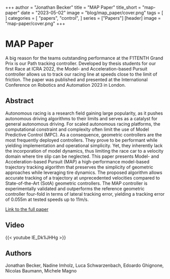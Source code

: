 +++
author = "Jonathan Becker"
title = "MAP Paper"
title_short = "map-paper"
date = "2023-05-02"
image = "blog/map_paper/cover.png"
tags = [
]
categories = [
    "papers",
    "control",
]
series = ["Papers"]
[header]
image = "map-paper/cover.png"
+++

# MAP Paper

A big reason for the teams outstanding performance at the F1TENTH Grand Prix is our Path tracking controller. Developed by thesis students for our first Race at ICRA 2022, the Model- and Acceleration-based Pursuit controller allows us to track our racing line at speeds close to the limit of friction. The paper was published and presented at the International Conference on Robotics and Automation 2023 in London.

## Abstract 
Autonomous racing is a research field gaining large popularity, as it pushes autonomous driving algorithms to their limits and serves as a catalyst for general autonomous driving. For scaled autonomous racing platforms, the computational constraint and complexity often limit the use of Model Predictive Control (MPC). As a consequence, geometric controllers are the most frequently deployed controllers. They prove to be performant while yielding implementation and operational simplicity. Yet, they inherently lack the incorporation of model dynamics, thus limiting the race car to a velocity domain where tire slip can be neglected. This paper presents Model- and Acceleration-based Pursuit (MAP) a high-performance model-based trajectory tracking algorithm that preserves the simplicity of geometric approaches while leveraging tire dynamics. The proposed algorithm allows accurate tracking of a trajectory at unprecedented velocities compared to State-of-the-Art (SotA) geometric controllers. The MAP controller is experimentally validated and outperforms the reference geometric controller four-fold in terms of lateral tracking error, yielding a tracking error of 0.055m at tested speeds up to 11m/s.

[Link to the full paper](https://arxiv.org/abs/2209.04346)

## Video 

{{< youtube lE_Dk1iJHHg >}}

## Authors
Jonathan Becker, Nadine Imholz, Luca Schwarzenbach, Edoardo Ghignone, Nicolas Baumann, Michele Magno
